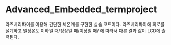 # Advanced_Embedded_termproject
라즈베리파이를 이용해 간단한 체온계를 구현한 실습 코드이다. 
라즈베리파이에 회로를 설계하고 
일정온도 이하일 때/정상일 때/이상일 때/ 에 따라서 다른 결과 값이 LCD에 출력된다. 
